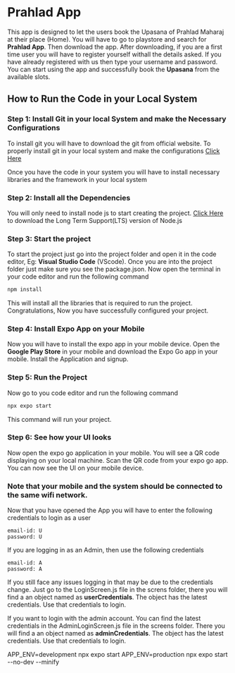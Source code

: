 # Prahlad App

This app is designed to let the users book the Upasana of Prahlad Maharaj at their place (Home). You will have to go to playstore and search for **Prahlad App**. Then download the app. After downloading, if you are a first time user you will have to register yourself withall the details asked. If you have already registered with us then type your username and password. You can start using the app and successfully book the **Upasana** from the available slots.


<!-- For Developers -->
## How to Run the Code in your Local System 

### Step 1: Install Git in your local System and make the Necessary Configurations

To install git you will have to download the git from official website. To properly install git in your local system and make the configurations [Click Here](https://chatgpt.com/share/67055d06-3ba8-8007-9e63-38c742bd87d7)

Once you have the code in your system you will have to install necessary libraries and the framework in your local system

### Step 2: Install all the Dependencies

You will only need to install node js to start creating the project. [Click Here](https://nodejs.org/en) to download the Long Term Support(LTS) version of Node.js

### Step 3: Start the project

To start the project just go into the project folder and open it in the code editor, Eg: **Visual Studio Code** (VScode). Once you are into the project folder just make sure you see the package.json. Now open the terminal in your code editor and run the following command

```bash
npm install
```

This will install all the libraries that is required to run the project. Congratulations, Now you have successfully configured your project. 

### Step 4: Install Expo App on your Mobile

Now you will have to install the expo app in your mobile device. Open the **Google Play Store** in your mobile and download the Expo Go app in your mobile. Install the Application and signup. 

### Step 5: Run the Project

Now go to you code editor and run the following command

```bash
npx expo start
```

This command will run your project. 

### Step 6: See how your UI looks

Now open the expo go application in your mobile. You will see a QR code displaying on your local machine. Scan the QR code from your expo go app. You can now see the UI on your mobile device.

### **Note that your mobile and the system should be connected to the same wifi network.**

Now that you have opened the App you will have to enter the following credentials to login as a user

```
email-id: U
password: U
```

If you are logging in as an Admin, then use the following credentials

```
email-id: A
password: A
```
If you still face any issues logging in that may be due to the credentials change. Just go to the LoginScreen.js file in the screns folder, there you will find a an object named as **userCredentials**. The object has the latest credentials. Use that credentials to login.

If you want to login with the admin account. You can find the latest credentials in the AdminLoginScreen.js file in the screens folder. There you will find a an object named as **adminCredentials**. The object has the latest credentials. Use that credentials to login.


APP_ENV=development npx expo start
APP_ENV=production npx expo start --no-dev --minify
